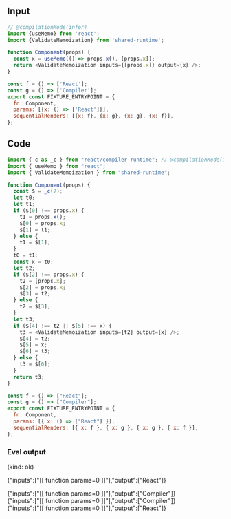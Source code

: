 
## Input

```javascript
// @compilationMode(infer)
import {useMemo} from 'react';
import {ValidateMemoization} from 'shared-runtime';

function Component(props) {
  const x = useMemo(() => props.x(), [props.x]);
  return <ValidateMemoization inputs={[props.x]} output={x} />;
}

const f = () => ['React'];
const g = () => ['Compiler'];
export const FIXTURE_ENTRYPOINT = {
  fn: Component,
  params: [{x: () => ['React']}],
  sequentialRenders: [{x: f}, {x: g}, {x: g}, {x: f}],
};

```

## Code

```javascript
import { c as _c } from "react/compiler-runtime"; // @compilationMode(infer)
import { useMemo } from "react";
import { ValidateMemoization } from "shared-runtime";

function Component(props) {
  const $ = _c(7);
  let t0;
  let t1;
  if ($[0] !== props.x) {
    t1 = props.x();
    $[0] = props.x;
    $[1] = t1;
  } else {
    t1 = $[1];
  }
  t0 = t1;
  const x = t0;
  let t2;
  if ($[2] !== props.x) {
    t2 = [props.x];
    $[2] = props.x;
    $[3] = t2;
  } else {
    t2 = $[3];
  }
  let t3;
  if ($[4] !== t2 || $[5] !== x) {
    t3 = <ValidateMemoization inputs={t2} output={x} />;
    $[4] = t2;
    $[5] = x;
    $[6] = t3;
  } else {
    t3 = $[6];
  }
  return t3;
}

const f = () => ["React"];
const g = () => ["Compiler"];
export const FIXTURE_ENTRYPOINT = {
  fn: Component,
  params: [{ x: () => ["React"] }],
  sequentialRenders: [{ x: f }, { x: g }, { x: g }, { x: f }],
};

```
      
### Eval output
(kind: ok) <div>{"inputs":["[[ function params=0 ]]"],"output":["React"]}</div>
<div>{"inputs":["[[ function params=0 ]]"],"output":["Compiler"]}</div>
<div>{"inputs":["[[ function params=0 ]]"],"output":["Compiler"]}</div>
<div>{"inputs":["[[ function params=0 ]]"],"output":["React"]}</div>